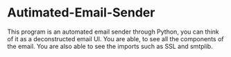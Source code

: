 # Autimated-Email-Sender
This program is an automated email sender through Python, you can think of it as a deconstructed email UI. You are able,  to see all the components of the email. You are also able to see the imports such as SSL and smtplib.
